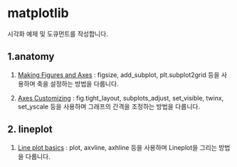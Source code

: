 # matplotlib

시각화 예제 및 도큐먼트를 작성합니다.


## 1.anatomy

1. [Making Figures and Axes][mfaalink] : figsize, add_subplot, plt.subplot2grid 등을 사용하며 축을 설정하는 방법을 다룹니다.

[mfaalink]:https://github.com/ceo21ckim/Visualization/blob/main/matplotlib/1.%20anatomy/1.%20Making%20Figures%20and%20Axes.py "setting axis"

2. [Axes Customizing][aclink] : fig.tight_layout, subplots_adjust, set_visible, twinx, set_yscale 등을 사용하며 그래프의 간격을 조정하는 방법을 다룹니다.

[aclink]:https://github.com/ceo21ckim/Visualization/blob/main/matplotlib/1.%20anatomy/2.%20Axes%20Customizing.py "Axes Customizing"


## 2. lineplot

1. [Line plot basics][lpblink] : plot, axvline, axhline 등을 사용하며 Lineplot을 그리는 방법을 다룹니다. 

[lpblink]:https://github.com/ceo21ckim/Visualization/blob/main/matplotlib/2.%20lineplot/1.%20Line%20plot%20basics.py "Line plot"
